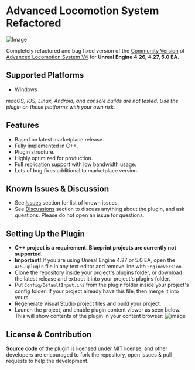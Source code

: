 # Advanced Locomotion System Refactored

![Image](https://github.com/Sixze/ALS-Refactored/raw/main/Screenshots/Header.gif)

Completely refactored and bug fixed version of the [Community Version](https://github.com/dyanikoglu/ALS-Community) of [Advanced Locomotion System V4](https://www.unrealengine.com/marketplace/en-US/product/advanced-locomotion-system-v1) for **Unreal Engine 4.26, 4.27, 5.0 EA**.

## Supported Platforms

- Windows

*macOS, iOS, Linux, Android, and console builds are not tested. Use the plugin on those platforms with your own risk.*

## Features

- Based on latest marketplace release.
- Fully implemented in C++.
- Plugin structure.
- Highly optimized for production.
- Full replication support with low bandwidth usage.
- Lots of bug fixes additional to marketplace version.

## Known Issues & Discussion

- See [Issues](https://github.com/Sixze/ALS-Refactored/issues) section for list of known issues.
- See [Discussions](https://github.com/Sixze/ALS-Refactored/discussions) section to discuss anything about the plugin, and ask questions. Please do not open an issue for questions.

## Setting Up the Plugin

- **C++ project is a requirement. Blueprint projects are currently not supported.**
- **Important!** If you are using Unreal Engine 4.27 or 5.0 EA, open the `ALS.uplugin` file in any text editor and remove line with `EngineVersion`.
- Clone the repository inside your project's plugins folder, or download the latest release and extract it into your project's plugins folder.
- Put `Config/DefaultInput.ini` from the plugin folder inside your project's config folder. If your project already have this file, then merge it into yours.
- Regenerate Visual Studio project files and build your project.
- Launch the project, and enable plugin content viewer as seen below. This will show contents of the plugin in your content browser:
![image](https://github.com/Sixze/ALS-Refactored/raw/main/Screenshots/ShowPluginContent.png)

## License & Contribution

**Source code** of the plugin is licensed under MIT license, and other developers are encouraged to fork the repository, open issues & pull requests to help the development.